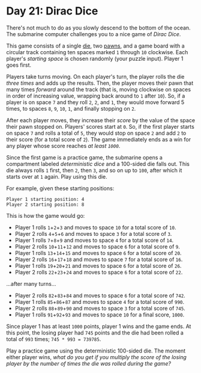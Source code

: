 
# Day 21: Dirac Dice 

There's not much to do as you slowly descend to the bottom of the ocean. The submarine computer <span title="A STRANGE GAME.">challenges you to a nice game</span> of *Dirac Dice*.

This game consists of a single [die](https://en.wikipedia.org/wiki/Dice), two [pawns](https://en.wikipedia.org/wiki/Glossary_of_board_games#piece), and a game board with a circular track containing ten spaces marked `1` through `10` clockwise. Each player's *starting space* is chosen randomly (your puzzle input). Player 1 goes first.

Players take turns moving. On each player's turn, the player rolls the die *three times* and adds up the results. Then, the player moves their pawn that many times *forward* around the track (that is, moving clockwise on spaces in order of increasing value, wrapping back around to `1` after `10`). So, if a player is on space `7` and they roll `2`, `2`, and `1`, they would move forward 5 times, to spaces `8`, `9`, `10`, `1`, and finally stopping on `2`.

After each player moves, they increase their *score* by the value of the space their pawn stopped on. Players' scores start at `0`. So, if the first player starts on space `7` and rolls a total of `5`, they would stop on space `2` and add `2` to their score (for a total score of `2`). The game immediately ends as a win for any player whose score reaches *at least `1000`*.

Since the first game is a practice game, the submarine opens a compartment labeled *deterministic dice* and a 100-sided die falls out. This die always rolls `1` first, then `2`, then `3`, and so on up to `100`, after which it starts over at `1` again. Play using this die.

For example, given these starting positions:

    Player 1 starting position: 4
    Player 2 starting position: 8

This is how the game would go:

-   Player 1 rolls `1`+`2`+`3` and moves to space `10` for a total score of `10`.
-   Player 2 rolls `4`+`5`+`6` and moves to space `3` for a total score of `3`.
-   Player 1 rolls `7`+`8`+`9` and moves to space `4` for a total score of `14`.
-   Player 2 rolls `10`+`11`+`12` and moves to space `6` for a total score of `9`.
-   Player 1 rolls `13`+`14`+`15` and moves to space `6` for a total score of `20`.
-   Player 2 rolls `16`+`17`+`18` and moves to space `7` for a total score of `16`.
-   Player 1 rolls `19`+`20`+`21` and moves to space `6` for a total score of `26`.
-   Player 2 rolls `22`+`23`+`24` and moves to space `6` for a total score of `22`.

...after many turns...

-   Player 2 rolls `82`+`83`+`84` and moves to space `6` for a total score of `742`.
-   Player 1 rolls `85`+`86`+`87` and moves to space `4` for a total score of `990`.
-   Player 2 rolls `88`+`89`+`90` and moves to space `3` for a total score of `745`.
-   Player 1 rolls `91`+`92`+`93` and moves to space `10` for a final score, `1000`.

Since player 1 has at least `1000` points, player 1 wins and the game ends. At this point, the losing player had `745` points and the die had been rolled a total of `993` times; `745 * 993 = 739785`.

Play a practice game using the deterministic 100-sided die. The moment either player wins, *what do you get if you multiply the score of the losing player by the number of times the die was rolled during the game?*

